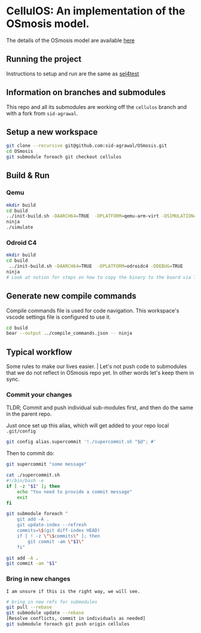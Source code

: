 # CellulOS: An implementation of the OSmosis model.
The details of the OSmosis model are available [here](https://arxiv.org/abs/2309.09291)

## Running the project
Instructions to setup and run are the same as [sel4test](https://docs.sel4.systems/projects/sel4test/)


## Information on branches and submodules
This repo and all its submodules are working off the `cellulos` branch
and with a fork from `sid-agrawal`.


## Setup a new workspace
```bash
git clone --recursive git@github.com:sid-agrawal/OSmosis.git
cd OSmosis
git submodule foreach git checkout cellulos
```

## Build & Run
### Qemu
```bash
mkdir build
cd build
../init-build.sh -DAARCH64=TRUE  -DPLATFORM=qemu-arm-virt -DSIMULATION=TRUE -DDEBUG=TRUE
ninja
./simulate
```

### Odroid C4

```bash
mkdir build
cd build
 ../init-build.sh -DAARCH64=TRUE  -DPLATFORM=odroidc4 -DDEBUG=TRUE
ninja
# Look at notion for steps on how to copy the binary to the board via TFTP
```

## Generate new compile commands
Compile commands file is used for code navigation. This workspace's
vscode settings file is configured to use it.

```bash
cd build
bear --output ../compile_commands.json -- ninja
```

## Typical workflow
Some rules to make our lives easier.
| Let's not push code to submodules that we do not reflect in OSmosis repo yet.
In other words let's keep them in sync.



### Commit your changes
TLDR; Commit and push individual sub-modules first, and then do the same in the parent repo.

Just once set up this alias, which will get added to your repo local `.git/config`
```bash
git config alias.supercommit '!./supercommit.sh "$@"; #'
```

Then to commit do:
```bash
git supercommit "some message"
```

```bash
cat ./supercommit.sh
#!/bin/bash -e
if [ -z "$1" ]; then
    echo "You need to provide a commit message"
    exit
fi

git submodule foreach "
    git add -A .
    git update-index --refresh
    commits=\$(git diff-index HEAD)
    if [ ! -z \"\$commits\" ]; then
        git commit -am \"$1\"
    fi"

git add -A .
git commit -am "$1"
```

### Bring in new changes

`I am unsure if this is the right way, we will see.`

```bash
# bring in new refs for submodules
git pull --rebase
git submodule update --rebase
[Resolve conflicts, commit in individuals as needed]
git submodule foreach git push origin cellulos
```




